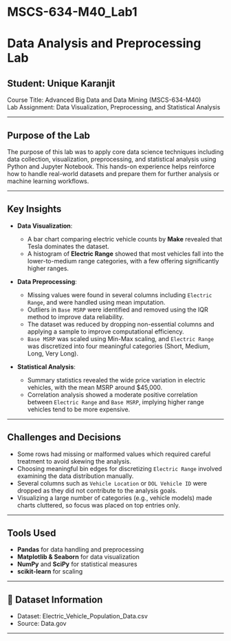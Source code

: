 # MSCS-634-M40_Lab1
# Data Analysis and Preprocessing Lab

## Student: Unique Karanjit
Course Title: Advanced Big Data and Data Mining (MSCS-634-M40)   
Lab Assignment: Data Visualization, Preprocessing, and Statistical Analysis  

---

## Purpose of the Lab

The purpose of this lab was to apply core data science techniques including data collection, visualization, preprocessing, and statistical analysis using Python and Jupyter Notebook. This hands-on experience helps reinforce how to handle real-world datasets and prepare them for further analysis or machine learning workflows.

---

## Key Insights

- **Data Visualization**:
  - A bar chart comparing electric vehicle counts by **Make** revealed that Tesla dominates the dataset.
  - A histogram of **Electric Range** showed that most vehicles fall into the lower-to-medium range categories, with a few offering significantly higher ranges.

- **Data Preprocessing**:
  - Missing values were found in several columns including `Electric Range`, and were handled using mean imputation.
  - Outliers in `Base MSRP` were identified and removed using the IQR method to improve data reliability.
  - The dataset was reduced by dropping non-essential columns and applying a sample to improve computational efficiency.
  - `Base MSRP` was scaled using Min-Max scaling, and `Electric Range` was discretized into four meaningful categories (Short, Medium, Long, Very Long).

- **Statistical Analysis**:
  - Summary statistics revealed the wide price variation in electric vehicles, with the mean MSRP around $45,000.
  - Correlation analysis showed a moderate positive correlation between `Electric Range` and `Base MSRP`, implying higher range vehicles tend to be more expensive.

---

## Challenges and Decisions

- Some rows had missing or malformed values which required careful treatment to avoid skewing the analysis.
- Choosing meaningful bin edges for discretizing `Electric Range` involved examining the data distribution manually.
- Several columns such as `Vehicle Location` or `DOL Vehicle ID` were dropped as they did not contribute to the analysis goals.
- Visualizing a large number of categories (e.g., vehicle models) made charts cluttered, so focus was placed on top entries only.

---

## Tools Used

- **Pandas** for data handling and preprocessing  
- **Matplotlib & Seaborn** for data visualization  
- **NumPy** and **SciPy** for statistical measures  
- **scikit-learn** for scaling  

---

## 📂 Dataset Information

- Dataset: Electric_Vehicle_Population_Data.csv
- Source: Data.gov

---

